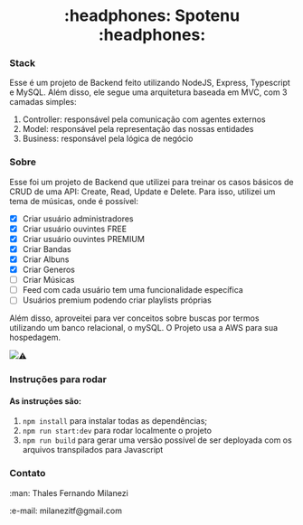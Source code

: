 <h1 align="center">:headphones:   Spotenu   :headphones:</h1>

<h3>Stack</h3>
<p>Esse é um projeto de Backend feito utilizando NodeJS, Express, Typescript 
e MySQL. Além disso, ele segue uma arquitetura baseada em MVC, com 3 camadas 
simples:</p>

1. Controller: responsável pela comunicação com agentes externos 
2. Model: responsável pela representação das nossas entidades
3. Business: responsável pela lógica de negócio

<h3>Sobre</h3>
<p>Esse foi um projeto de Backend que utilizei para treinar os casos básicos 
de CRUD de uma API: Create, Read, Update e Delete.
Para isso, utilizei um tema de músicas, onde é possível: </p>

- [X] Criar usuário administradores
- [X] Criar usuário ouvintes FREE
- [X] Criar usuário ouvintes PREMIUM
- [X] Criar Bandas
- [X] Criar Albuns
- [X] Criar Generos
- [ ] Criar Músicas
- [ ] Feed com cada usuário tem uma funcionalidade específica
- [ ] Usuários premium podendo criar playlists próprias

<p>Além disso, aproveitei para ver conceitos sobre buscas por termos utilizando um banco relacional, o mySQL.
O Projeto usa a AWS para sua hospedagem.
</p>

<img src="https://img.shields.io/badge/status-em%20desenvolvimento-orange"/>:warning:

<h3>Instruções para rodar</h3>
<h4>As instruções são:</h4>

1. `npm install` para instalar todas as dependências;
2. `npm run start:dev` para rodar localmente o projeto
3. `npm run build` para gerar uma versão possível de ser deployada com 
os arquivos transpilados para Javascript

<h3>Contato</h3>
<p>:man: Thales Fernando Milanezi</p>
<p>:e-mail: milanezitf@gmail.com</p>
